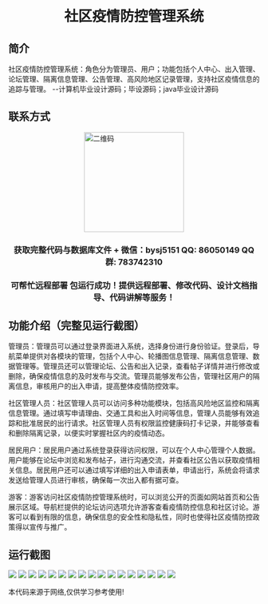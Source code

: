 <p><h1 align="center">社区疫情防控管理系统</h1></p>

## 简介
社区疫情防控管理系统：角色分为管理员、用户；功能包括个人中心、出入管理、论坛管理、隔离信息管理、公告管理、高风险地区记录管理，支持社区疫情信息的追踪与管理。    --计算机毕业设计源码；毕设源码；java毕业设计源码


## 联系方式
<img src="https://bs-1329754181.cos.ap-shanghai.myqcloud.com/wx.jpg" alt="二维码" style="display: block; margin: 0 auto;" width="200px">
<p><h3 align="center">获取完整代码与数据库文件 + 微信：bysj5151 QQ: 86050149 QQ群: 783742310</h3></p>
<p><h3 align="center">可帮忙远程部署 包运行成功！提供远程部署、修改代码、设计文档指导、代码讲解等服务！</h3></p>

## 功能介绍（完整见运行截图）
管理员：管理员可以通过登录界面进入系统，选择身份进行身份验证。登录后，导航菜单提供对各模块的管理，包括个人中心、轮播图信息管理、隔离信息管理、数据管理等。管理员还可以管理论坛、公告和出入记录，查看帖子详情并进行修改或删除，确保疫情信息的及时发布与交流。管理员能够发布公告，管理社区用户的隔离信息，审核用户的出入申请，提高整体疫情防控效率。

社区管理人员：社区管理人员可以访问多种功能模块，包括高风险地区监控和隔离信息管理。通过填写申请理由、交通工具和出入时间等信息，管理人员能够有效追踪和批准居民的出行请求。社区管理人员有权限监控健康码打卡记录，并能够查看和删除隔离记录，以便实时掌握社区内的疫情动态。

居民用户：居民用户通过系统登录获得访问权限，可以在个人中心管理个人数据。用户能够在论坛中浏览和发布帖子，进行沟通交流，并查看社区公告以获取疫情相关信息。居民用户还可以通过填写详细的出入申请表单，申请出行，系统会将请求发送给管理人员进行审核，确保每一次出入都有据可查。

游客：游客访问社区疫情防控管理系统时，可以浏览公开的页面如网站首页和公告展示区域。导航栏提供的论坛访问选项允许游客查看疫情防控信息和社区讨论。游客可以看到有限的信息，确保信息的安全性和隐私性，同时也使得社区疫情防控政策得以宣传与推广。


## 运行截图
![](https://bs-1329754181.cos.ap-shanghai.myqcloud.com/ssm/CommunityEpidemicPreventionManagementSystem/img/001.jpg)
![](https://bs-1329754181.cos.ap-shanghai.myqcloud.com/ssm/CommunityEpidemicPreventionManagementSystem/img/002.jpg)
![](https://bs-1329754181.cos.ap-shanghai.myqcloud.com/ssm/CommunityEpidemicPreventionManagementSystem/img/003.jpg)
![](https://bs-1329754181.cos.ap-shanghai.myqcloud.com/ssm/CommunityEpidemicPreventionManagementSystem/img/004.jpg)
![](https://bs-1329754181.cos.ap-shanghai.myqcloud.com/ssm/CommunityEpidemicPreventionManagementSystem/img/005.jpg)
![](https://bs-1329754181.cos.ap-shanghai.myqcloud.com/ssm/CommunityEpidemicPreventionManagementSystem/img/006.jpg)
![](https://bs-1329754181.cos.ap-shanghai.myqcloud.com/ssm/CommunityEpidemicPreventionManagementSystem/img/007.jpg)
![](https://bs-1329754181.cos.ap-shanghai.myqcloud.com/ssm/CommunityEpidemicPreventionManagementSystem/img/008.jpg)
![](https://bs-1329754181.cos.ap-shanghai.myqcloud.com/ssm/CommunityEpidemicPreventionManagementSystem/img/009.jpg)
![](https://bs-1329754181.cos.ap-shanghai.myqcloud.com/ssm/CommunityEpidemicPreventionManagementSystem/img/010.jpg)
![](https://bs-1329754181.cos.ap-shanghai.myqcloud.com/ssm/CommunityEpidemicPreventionManagementSystem/img/011.jpg)
![](https://bs-1329754181.cos.ap-shanghai.myqcloud.com/ssm/CommunityEpidemicPreventionManagementSystem/img/012.jpg)
![](https://bs-1329754181.cos.ap-shanghai.myqcloud.com/ssm/CommunityEpidemicPreventionManagementSystem/img/013.jpg)
![](https://bs-1329754181.cos.ap-shanghai.myqcloud.com/ssm/CommunityEpidemicPreventionManagementSystem/img/014.jpg)
![](https://bs-1329754181.cos.ap-shanghai.myqcloud.com/ssm/CommunityEpidemicPreventionManagementSystem/img/015.jpg)
![](https://bs-1329754181.cos.ap-shanghai.myqcloud.com/ssm/CommunityEpidemicPreventionManagementSystem/img/016.jpg)
![](https://bs-1329754181.cos.ap-shanghai.myqcloud.com/ssm/CommunityEpidemicPreventionManagementSystem/img/017.jpg)

<p>本代码来源于网络,仅供学习参考使用!</p>
